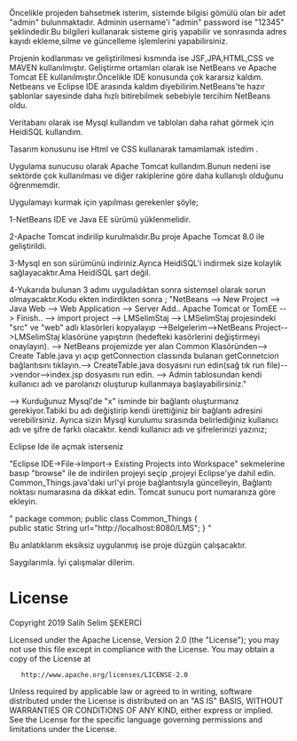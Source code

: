 Öncelikle projeden bahsetmek isterim, sistemde bilgisi gömülü olan bir adet "admin" bulunmaktadır. Adminin username'i "admin" password ise "12345" şeklindedir.Bu bilgileri kullanarak sisteme giriş yapabilir ve sonrasında adres kayıdı ekleme,silme ve güncelleme işlemlerini yapabilirsiniz.

Projenin kodlanması ve geliştirilmesi kısmında ise JSF,JPA,HTML,CSS ve MAVEN kullanılmıştır. Geliştirme ortamları olarak ise NetBeans ve Apache Tomcat EE kullanılmıştır.Öncelikle IDE konusunda çok kararsız kaldım. Netbeans ve Eclipse IDE arasında kaldım diyebilirim.NetBeans'te hazır şablonlar sayesinde daha hızlı bitirebilmek sebebiyle tercihim NetBeans oldu.

Veritabanı olarak ise Mysql kullandım ve tabloları daha rahat görmek için HeidiSQL kullandım.

Tasarım konusunu ise Html ve CSS kullanarak tamamlamak istedim .

Uygulama sunucusu olarak Apache Tomcat kullandım.Bunun nedeni ise sektörde çok kullanılması ve diğer rakiplerine göre daha kullanışlı olduğunu öğrenmemdir.

Uygulamayı kurmak için yapılması gerekenler şöyle;

1-NetBeans IDE ve Java EE sürümü yüklenmelidir.

2-Apache Tomcat indirilip kurulmalıdır.Bu proje Apache Tomcat 8.0 ile geliştirildi.

3-Mysql en son sürümünü indiriniz.Ayrıca HeidiSQL'i indirmek size kolaylık sağlayacaktır.Ama HeidiSQL şart değil.

4-Yukarıda bulunan 3 adımı uyguladıktan sonra sistemsel olarak sorun olmayacaktır.Kodu ekten indirdikten sonra ; 
"NetBeans --> New Project --> Java Web --> Web Application --> Server Add.. Apache Tomcat or TomEE -->
Finish..
--> import project --> LMSelimStaj --> LMSelimStaj projesindeki "src" ve "web" adlı klasörleri kopyalayıp -->Belgelerim-->NetBeans Project-->LMSelimStaj klasörüne yapıştırın (hedefteki kasörlerini değiştirmeyi onaylayın).
--> NetBeans projemizde yer alan Common Klasöründen--> Create Table.java yı açıp getConnection classında bulanan getConnetcion bağlantısını tıklayın.--> CreateTable.java dosyasını run edin(sağ tık run file)-->vendor-->index.jsp dosyasını run edin.
--> Admin tablosundan kendi kullanıcı adı ve parolanızı oluşturup kullanmaya başlayabilirsiniz."

-->   Kurduğunuz Mysql'de "x" isminde bir bağlantı oluşturmanız gerekiyor.Tabiki bu adı değiştirip kendi ürettiğiniz bir bağlantı adresini verebilirsiniz. Ayrıca sizin Mysql kurulumu sırasında belirlediğiniz kullanıcı adı ve şifre de farklı olacaktır. kendi kullanıcı adı ve şifrelerinizi yazınız;

Eclipse Ide ile açmak isterseniz

"Eclipse IDE->File->Import-> Existing Projects into Workspace" sekmelerine basıp "browse" ile de indirilen projeyi seçip ,projeyi Eclipse'ye dahil edin.
Common_Things.java'daki url'yi proje bağlantısıyla güncelleyin, Bağlantı noktası numarasına da dikkat edin. Tomcat sunucu port numaranıza göre ekleyin.

" package common;
public class Common_Things {    
    public static String url="http://localhost:8080/LMS";
} "

Bu anlatıklarım eksiksiz uygulanmış ise proje düzgün çalışacaktır.

Saygılarımla.
İyi çalışmalar dilerim.

# License
   Copyright 2019 Salih Selim ŞEKERCİ

   Licensed under the Apache License, Version 2.0 (the "License");
   you may not use this file except in compliance with the License.
   You may obtain a copy of the License at

       http://www.apache.org/licenses/LICENSE-2.0

   Unless required by applicable law or agreed to in writing, software
   distributed under the License is distributed on an "AS IS" BASIS,
   WITHOUT WARRANTIES OR CONDITIONS OF ANY KIND, either express or implied.
   See the License for the specific language governing permissions and
   limitations under the License.



  
